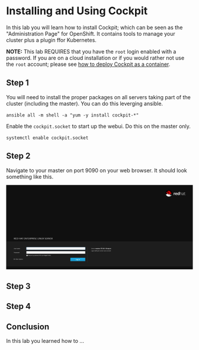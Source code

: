# Installing and Using Cockpit

In this lab you will learn how to install Cockpit; which can be seen as the "Administration Page" for OpenShift. It contains tools to manage your cluster plus a plugin ffor Kubernetes.

**NOTE:** This lab REQUIRES that you have the `root` login enabled with a password. If you are on a cloud installation or if you would rather not use the `root` account; please see [how to deploy Cockpit as a container](deploying_cockpit_as_a_container.md).

## Step 1

You will need to install the proper packages on all servers taking part of the cluster (including the master). You can do this leverging ansible.

```
ansible all -m shell -a "yum -y install cockpit-*"
```

Enable the `cockpit.socket` to start up the webui. Do this on the master only.

```
systemctl enable cockpit.socket
```

## Step 2

Navigate to your master on port 9090 on your web browser. It should look something like this.

![image](images/cockpit-login.png)

## Step 3

## Step 4

## Conclusion

In this lab you learned how to ...
